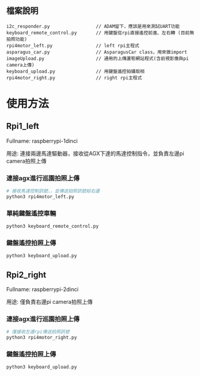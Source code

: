 ## 檔案說明

```
i2c_responder.py                 // ADAM留下，應該是用來測試UART功能
keyboard_remote_control.py       // 用鍵盤從rpi直接遙控前進、左右轉 (目前無拍照功能)
rpi4motor_left.py                // left rpi主程式
asparagus_car.py                 // AsparagusCar class，用來做import
imageUpload.py                   // 通用的上傳蘆筍網站程式(含前視影像與pi camera上傳)
keyboard_upload.py               // 用鍵盤遙控拍攝取相
rpi4motor_right.py               // right rpi主程式
```


# 使用方法
## Rpi1_left
Fullname: raspberrypi-1dinci

用途: 連接兩邊馬達驅動器，接收從AGX下達的馬達控制指令，並負責左邊pi camera拍照上傳

### 連接agx進行巡園拍照上傳
```bash
# 接收馬達控制訊號，，並傳送拍照訊號給右邊
python3 rpi4motor_left.py
```

### 單純鍵盤遙控車輛
```bash
python3 keyboard_remote_control.py
```

### 鍵盤遙控拍照上傳
```bash
python3 keyboard_upload.py
```


## Rpi2_right
Fullname: raspberrypi-2dinci

用途: 僅負責右邊pi camera拍照上傳

### 連接agx進行巡園拍照上傳
```bash
# 僅接收左邊rpi傳送拍照訊號
python3 rpi4motor_right.py
```

### 鍵盤遙控拍照上傳
```bash
python3 keyboard_upload.py
```